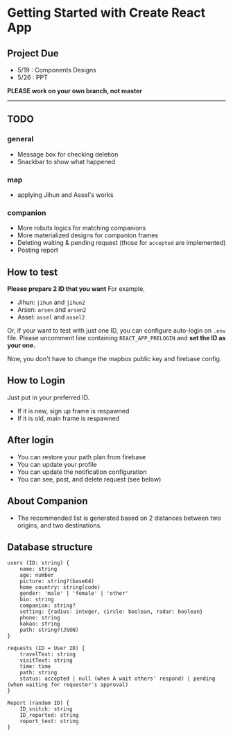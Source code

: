 # Getting Started with Create React App

## Project Due

- 5/19 : Components Designs
- 5/26 : PPT

**PLEASE work on your own branch, not master**

---

## TODO

### general

- Message box for checking deletion
- Snackbar to show what happened

### map

- applying Jihun and Assel's works

### companion

- More robuts logics for matching companions
- More materialized designs for companion frames
- Deleting waiting & pending request (those for `accepted` are implemented)
- Posting report

## How to test

**Please prepare 2 ID that you want**
For example,

- Jihun: `jihun` and `jihun2`
- Arsen: `arsen` and `arsen2`
- Assel: `assel` and `assel2`

Or, if your want to test with just one ID, you can configure auto-login on `.env` file.
Please uncomment line containing `REACT_APP_PRELOGIN` and **set the ID as your one.**

Now, you don't have to change the mapbox public key and firebase config.

## How to Login

Just put in your preferred ID.

- If it is new, sign up frame is respawned
- If it is old, main frame is respawned

## After login

- You can restore your path plan from firebase
- You can update your profile
- You can update the notification configuration
- You can see, post, and delete request (see below)

## About Companion

- The recommended list is generated based on 2 distances between two origins, and two destinations.

## Database structure

```
users (ID: string) {
    name: string
    age: number
    picture: string?(base64)
    home country: string(code)
    gender: 'male' | 'female' | 'other'
    bio: string
    companion: string?
    setting: {radius: integer, circle: boolean, radar: boolean}
    phone: string
    kakao: string
    path: string?(JSON)
}

requests (ID = User ID) {
    travelText: string
    visitText: string
    time: time
    path: string
    status: accepted | null (when A wait others' respond) | pending (when waiting for requester's approval)
}

Report (random ID) {
    ID_snitch: string
    ID_reported: string
    report_text: string
}
```
